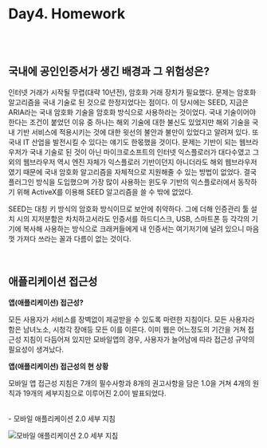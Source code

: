 # Day4. Homework
<br><br>


## 국내에 공인인증서가 생긴 배경과 그 위험성은?

인터넷 거래가 시작될 무렵(대략 10년전), 암호화 거래 장치가 필요했다. 문제는 암호화 알고리즘을 국내 기술로 된 것으로 한정지었다는 점이다. 이 당시에는 SEED, 지금은 ARIA라는 국내 암호화 기술을 암호화 방식으로 사용하라는 것이었다. 국내 기술이어야 한다는 조건이 붙었던 이유 중 하나는 해외 기술에 대한 불신도 있었지만 해외 기술을 국내 기반 서비스에 적용시키는 것에 대한 윗선의 불안과 불만이 있었다고 알려져 있다. 또 국내 IT 산업을 발전시킬 수 있다는 얘기도 한몫했을 것이다. 문제는 기반이 되는 웹브라우저가 국내 기술로 된 것이 아닌 마이크로소프트의 인터넷 익스플로러가 대다수였고 그 외의 웹브라우저 역시 엔진 자체가 익스플로러 기반이던지 아니더라도 해외 웹브라우저였기 때문에 국내 암호화 알고리즘을 자체적으로 지원해줄 수 있는 방법이 없었다. 결국 플러그인 방식을 도입했으며 가장 많이 사용하는 윈도우 기반의 익스플로러에서 동작하기 위해 ActiveX를 이용해  SEED 알고리즘을 쓸 수 밖에 없었다.

SEED는 대칭 키 방식의 암호화 방식이므로 보안에 취약하다. 그에 더해 인증관리 툴 설치 시의 지저분함은 차치하고서라도 인증서를 하드디스크, USB, 스마트폰 등 각각의 기기에 복사해 사용하는 방식으로 크래커들에게 내 인증서는 여기저기에 널려 있으니 마음껏 가져다 쓰라는 꼴과 다름이 없는 것이다.

<br>

## 애플리케이션 접근성

**앱(애플리케이션) 접근성?**

모든 사용자가 서비스를 장벽없이 제공받을 수 있도록 마련한 지침이다. 모든 사용자라 함은 남녀노소, 시청각 장애등 모든 이를 이른다. 이미 웹은 어느정도의 기간을 거쳐 접근성 지침이 다듬어져 있지만 모바일앱의 경우, 사용자가 늘어남에 따라 접근성 규약의 필요성이 생겨났다.

**앱(애플리케이션) 접근성의 현 상황**

모바일 앱 접근성 지침은 7개의 필수사항과 8개의 권고사항을 담은 1.0을 거쳐 4개의 원칙과 19개의 세부지침으로 이루어진 2.0이 발표되었다.

<br>
- 모바일 애플리케이션 2.0 세부 지침

![모바일 애플리케이션 2.0 세부 지침](https://github.com/fastcampus-school/computer_basic_assignment_171q/blob/master/170112/i.jaehan.park/모바일앱접근성2_0.jpeg?raw=true)
